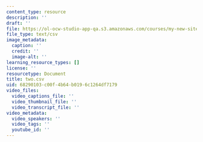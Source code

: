```yaml
---
content_type: resource
description: ''
draft: ''
file: https://ol-ocw-studio-app-qa.s3.amazonaws.com/courses/my-new-site/two.csv
file_type: text/csv
image_metadata:
  caption: ''
  credit: ''
  image-alt: ''
learning_resource_types: []
license: ''
resourcetype: Document
title: two.csv
uid: 68290103-c00f-4b64-b019-6c1264df7179
video_files:
  video_captions_file: ''
  video_thumbnail_file: ''
  video_transcript_file: ''
video_metadata:
  video_speakers: ''
  video_tags: ''
  youtube_id: ''
---
```

